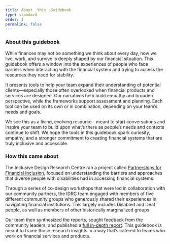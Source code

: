 ```yaml
---
title: About _this_ Guidebook
type: standard
order: 1
permalink: false
---
```

### About this guidebook

While finances may not be something we think about every day, how we live, work, and survive is deeply shaped by our financial situation. This guidebook offers a window into the experiences of people who face barriers when interacting with the financial system and trying to access the resources they need for stability.

It presents tools to help your team expand their understanding of potential clients—especially those often overlooked when financial products and services are designed. Our narratives help build empathy and broaden perspective, while the frameworks support assessment and planning. Each tool can be used on its own or in combination, depending on your team’s needs and goals.

We see this as a living, evolving resource—meant to start conversations and inspire your team to build upon what’s there as people’s needs and contexts continue to shift. We hope the tools in this guidebook spark curiosity, empathy, and a stronger commitment to creating financial systems that are truly inclusive and accessible.

### How this came about

The Inclusive Design Research Centre ran a project called [Partnerships for Financial Inclusion](https://idrc.ocadu.ca/projects/financial-inclusion/), focused on understanding the barriers and approaches that diverse people with disabilities had in accessing financial systems.

Through a series of co-design workshops that were led in collaboration with our community partners, the IDRC team engaged with members of five different community groups who generously shared their experiences  in navigating financial institutions. This largely includes Disabled and Deaf people, as well as members of other historically marginalized groups.

Our team then synthesized the reports, sought feedback from the community leaders, and published a [full in-depth report](https://idrc.ocadu.ca/projects/financial-inclusion/#:~:text=Outcomes). This guidebook is meant to frame those research insights in a way that’s catered to teams who work on financial services and products.
